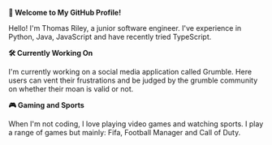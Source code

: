 **👋 Welcome to My GitHub Profile!**

Hello! I'm Thomas Riley, a junior software engineer. I've experience in Python, Java, JavaScript and have recently tried TypeScript.

**🛠️ Currently Working On**

I'm currently working on a social media application called Grumble. Here users can vent their frustrations and be judged by the grumble community on whether their moan is valid or not.

**🎮 Gaming and Sports**

When I'm not coding, I love playing video games and watching sports. I play a range of games but mainly: Fifa, Football Manager and Call of Duty. 
<!---
TRiley1/TRiley1 is a ✨ special ✨ repository because its `README.md` (this file) appears on your GitHub profile.
You can click the Preview link to take a look at your changes.
--->
